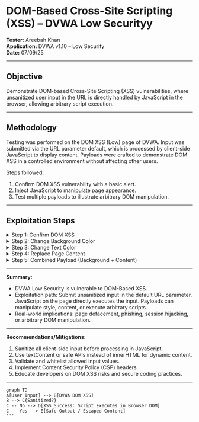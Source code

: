 # DOM-Based Cross-Site Scripting (XSS) – DVWA Low Securityy

**Tester:** Areebah Khan  
**Application:** DVWA v1.10 – Low Security  
**Date:** 07/09/25

---

## Objective

Demonstrate DOM-based Cross-Site Scripting (XSS) vulnerabilities, where unsanitized user input in the URL is directly handled by JavaScript in the browser, allowing arbitrary script execution.

---

## Methodology
Testing was performed on the DOM XSS (Low) page of DVWA. Input was submitted via the URL parameter default, which is processed by client-side JavaScript to display content. Payloads were crafted to demonstrate DOM XSS in a controlled environment without affecting other users.

Steps followed:
1. Confirm DOM XSS vulnerability with a basic alert.
2. Inject JavaScript to manipulate page appearance.
3. Test multiple payloads to illustrate arbitrary DOM manipulation.

---

## Exploitation Steps

<details> <summary>Step 1: Confirm DOM XSS</summary>

**URL Payload:** http://localhost/vulnerabilities/xss_d/?default=<script>alert(1)</script>

**Observation:**
- Browser executed JavaScript alert immediately.
- Confirms the page takes user input from the URL and directly executes it in the DOM.

**Impact:**
- Unsanitized client-side input allows arbitrary script execution.
- Could be used to hijack user sessions or manipulate page content.

<img width="940" height="757" alt="image" src="https://github.com/user-attachments/assets/3f009a54-bf76-4c27-b1e8-b96f072983c0" />


</details>

<details> <summary>Step 2: Change Background Color</summary>

**URL Payload:** http://localhost/vulnerabilities/xss_d/?default=<script>document.body.style.backgroundColor='yellow';</script>

**Observation:**
- Background of the page changed to yellow.
- Demonstrates control over DOM via JavaScript injection.

**Impact:**
- Attacker can manipulate appearance or content of the page for all visitors who view the URL.

<img width="940" height="966" alt="image" src="https://github.com/user-attachments/assets/8d23d932-f0da-49e9-883e-8d8bb4459469" />


</details>

<details> <summary>Step 3: Change Text Color</summary>

URL Payload: http://localhost/vulnerabilities/xss_d/?default=<script>document.getElementById('main_body').style.color='red';</script>

Observation:

Text color of the main body changed to red.

Confirms DOM manipulation is possible via URL parameter injection.

Impact:

Attackers can visually alter the page to mislead users or inject malicious content.

<img width="940" height="623" alt="image" src="https://github.com/user-attachments/assets/domxss_text_red.png" /> </details> <details> <summary>Step 4: Replace Page Content</summary>

**URL Payload:** http://localhost/vulnerabilities/xss_d/?default=<script>document.body.innerHTML='XSS DOM ;)!';</script>

**Observation:**
- Entire body replaced with injected message.
- Confirms full DOM content can be overwritten via input parameter.

**Impact:**
- Attacker can inject fake content, phishing messages, or misleading instructions.

<img width="940" height="522" alt="image" src="https://github.com/user-attachments/assets/5a216abe-98ec-4621-b8bb-6d8d0c01a3c8" />


</details>

<details> <summary>Step 5: Combined Payload (Background + Content)</summary>

**URL Payload:** http://localhost/vulnerabilities/xss_d/?default=<script>document.body.style.backgroundColor='yellow';document.body.innerHTML='<h1 style="color:red;">DOM XSS ;)!</h1>';</script>

**Observation:**
- Background changed to yellow, text replaced with a red heading.
- Demonstrates complete DOM control via a single payload.

**Impact:**
- High risk: attacker can combine multiple actions to mislead users, steal session data, or execute further scripts.

<img width="940" height="354" alt="image" src="https://github.com/user-attachments/assets/df986652-d0ce-4def-af35-4ed1d8990b01" />


</details>

---

**Summary:**
- DVWA Low Security is vulnerable to DOM-Based XSS.
- Exploitation path:
Submit unsanitized input in the default URL parameter.
JavaScript on the page directly executes the input.
Payloads can manipulate style, content, or execute arbitrary scripts.
- Real-world implications: page defacement, phishing, session hijacking, or arbitrary DOM manipulation.

---

**Recommendations/Mitigations:**
1. Sanitize all client-side input before processing in JavaScript.
2. Use textContent or safe APIs instead of innerHTML for dynamic content.
3. Validate and whitelist allowed input values.
4. Implement Content Security Policy (CSP) headers.
5. Educate developers on DOM XSS risks and secure coding practices.

---
```mermaid
graph TD
A[User Input] --> B[DVWA DOM XSS]
B --> C{Sanitized?}
C -- No --> D[XSS Success: Script Executes in Browser DOM]
C -- Yes --> E[Safe Output / Escaped Content]
'''

